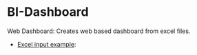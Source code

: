 # BI-Dashboard
Web Dashboard: Creates web based dashboard from excel files.
+ [Excel input example](https://github.com/glezma/BI-Dashboard/blob/master/no.xlsx):


